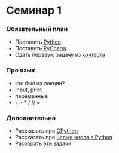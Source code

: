 # Семинар 1


### Обязвтельный план

* Поставить [Python](https://www.python.org/downloads/)
* Поставить [PyCharm](https://www.jetbrains.com/pycharm/download/)
* Сдать перввую задачу из [контеста](https://contest.yandex.ru/contest/13823/enter/)

### Про язык

* кто был на лекции?
* input, print
* переменные
* \+ \- \* \/ \/\/ \=



### Дополнительно

* Рассказать про [CPython](https://github.com/python/cpython)
* Paссказать про [целые числа в Python](https://rushter.com/blog/python-integer-implementation/)
* Разобрать [эти задачи](https://informatics.msk.ru/mod/statements/view3.php?id=3290&chapterid=3450#1)
